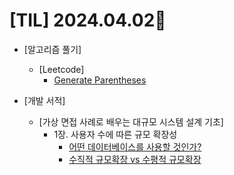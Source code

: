 # [TIL] 2024.04.02📒

  * [알고리즘 풀기]
    * [Leetcode]
      * [Generate Parentheses](https://github.com/elephant97/Algorithm/blob/main/Leetcode/Java/Medium/Generate%20Parentheses.java)

  * [개발 서적]
    * [가상 면접 사례로 배우는 대규모 시스템 설계 기초]
      * 1장. 사용자 수에 따른 규모 확장성
        * [어떤 데이터베이스를 사용할 것인가?](https://github.com/elephant97/TIL/blob/main/Study/Book/%EA%B0%80%EC%83%81%20%EB%A9%B4%EC%A0%91%20%EC%82%AC%EB%A1%80%EB%A1%9C%20%EB%B0%B0%EC%9A%B0%EB%8A%94%20%EB%8C%80%EA%B7%9C%EB%AA%A8%20%EC%84%A4%EA%B3%84%20%EC%8B%9C%EC%8A%A4%ED%85%9C%20%EA%B8%B0%EC%B4%88-1/%EC%96%B4%EB%96%A4%20%EB%8D%B0%EC%9D%B4%ED%84%B0%EB%B2%A0%EC%9D%B4%EC%8A%A4%EB%A5%BC%20%EC%82%AC%EC%9A%A9%ED%95%A0%20%EA%B2%83%EC%9D%B8%EA%B0%80.md)
        * [수직적 규모확장 vs 수평적 규모확장](https://github.com/elephant97/TIL/blob/main/Study/Book/%EA%B0%80%EC%83%81%20%EB%A9%B4%EC%A0%91%20%EC%82%AC%EB%A1%80%EB%A1%9C%20%EB%B0%B0%EC%9A%B0%EB%8A%94%20%EB%8C%80%EA%B7%9C%EB%AA%A8%20%EC%84%A4%EA%B3%84%20%EC%8B%9C%EC%8A%A4%ED%85%9C%20%EA%B8%B0%EC%B4%88-1/%EC%88%98%EC%A7%81%EC%A0%81%EA%B7%9C%EB%AA%A8%ED%99%95%EC%9E%A5vs%EC%88%98%ED%8F%89%EC%A0%81%EA%B7%9C%EB%AA%A8%ED%99%95%EC%9E%A5.md)
